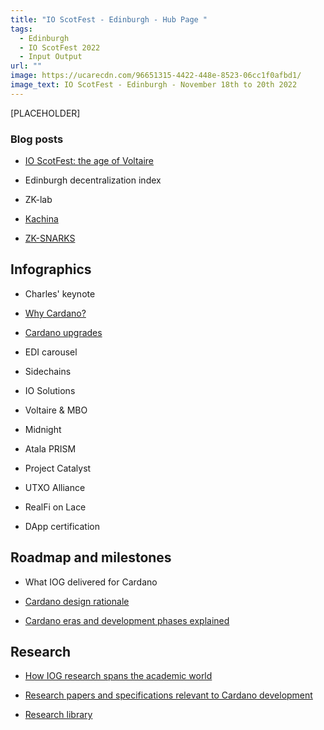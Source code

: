 ```yaml
---
title: "IO ScotFest - Edinburgh - Hub Page "
tags:
  - Edinburgh
  - IO ScotFest 2022
  - Input Output
url: ""
image: https://ucarecdn.com/96651315-4422-448e-8523-06cc1f0afbd1/
image_text: IO ScotFest - Edinburgh - November 18th to 20th 2022
---
```


\[PLACEHOLDER\]

### Blog posts

*   [IO ScotFest: the age of Voltaire](https://iohk.io/en/blog/posts/2022/11/04/announcing-io-scotfest-the-age-of-voltaire/)
    
*   Edinburgh decentralization index
    
*   ZK-lab
    
*   [Kachina](https://iohk.io/en/blog/posts/2022/08/05/kachina-privacy-preserving-smart-contracts/)
    
*   [ZK-SNARKS]( https://iohk.io/en/blog/posts/2022/09/01/zk-snarks-updatable-setups-on-the-blockchain/)
    

## Infographics

*   Charles' keynote
    
*   [Why Cardano?](https://www.essentialcardano.io/infographic/why-cardano-is-scaling-infographics)
    
*   [Cardano upgrades](https://www.essentialcardano.io/infographic/cardano-upgrades-when-is-a-hard-fork-not-a-hard-fork)
    
*   EDI carousel
    
*   Sidechains
    
*   IO Solutions
    
*   Voltaire & MBO
    
*   Midnight
    
*   Atala PRISM
    
*   Project Catalyst
    
*   UTXO Alliance
    
*   RealFi on Lace
    
*   DApp certification
    

## Roadmap and milestones

*   What IOG delivered for Cardano
    
*   [Cardano design rationale](https://docs.cardano.org/explore-cardano/cardano-design-rationale)
    
*   [Cardano eras and development phases explained](https://docs.cardano.org/explore-cardano/eras-and-phases)
    

## Research

*   [How IOG research spans the academic world](https://iohk.io/en/blog/posts/2022/10/25/how-iog-s-research-spans-the-academic-world/)
    
*   [Research papers and specifications relevant to Cardano development](https://docs.cardano.org/explore-cardano/relevant-research-papers)
    
*   [Research library](https://iohk.io/en/research/library/)
